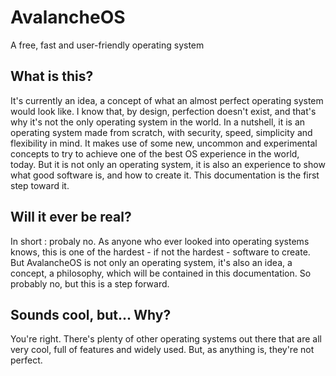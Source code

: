 # AvalancheOS
A free, fast and user-friendly operating system

## What is this?
It's currently an idea, a concept of what an almost perfect operating system would look like. I know that, by design, perfection doesn't exist, and that's why it's not the only operating system in the world. In a nutshell, it is an operating system made from scratch, with security, speed, simplicity and flexibility in mind. It makes use of some new, uncommon and experimental concepts to try to achieve one of the best OS experience in the world, today. But it is not only an operating system, it is also an experience to show what good software is, and how to create it. This documentation is the first step toward it.

## Will it ever be real?
In short : probaly no. As anyone who ever looked into operating systems knows, this is one of the hardest - if not the hardest - software to create. But AvalancheOS is not only an operating system, it's also an idea, a concept, a philosophy, which will be contained in this documentation. So probably no, but this is a step forward.

## Sounds cool, but... Why?
You're right. There's plenty of other operating systems out there that are all very cool, full of features and widely used. But, as anything is, they're not perfect.